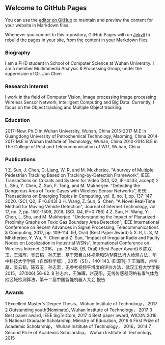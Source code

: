 ## Welcome to GitHub Pages

You can use the [editor on GitHub](https://github.com/szh91/szh91.github.io/edit/master/index.md) to maintain and preview the content for your website in Markdown files.

Whenever you commit to this repository, GitHub Pages will run [Jekyll](https://jekyllrb.com/) to rebuild the pages in your site, from the content in your Markdown files.

### Biography
I am a PHD student in School of Computer Science at Wuhan University. I am a member Multimmedia Analysis & Processing Group, under the supervision of Dr. Jun Chen


### Research Interest
I work in the field of Computer Vision,  Image processing  image processing Wireless Sensor Network, Intelligent Computing and Big Data. Currently, I focus on the Object tracking and Multiple Object tracking.

### Education
2017-Now, Ph.D in Wuhan University, Wuhan, China
2015-2017 M.E in Guangdong University of Petrochemical Technology, Maoming, China
2014-2017 M.E in Wuhan Institute of Technology, Wuhan, China
2010-2014 B.E in The College of Post and Telecommunication of WIT, Wuhan, China

### Publications
1 Z. Sun, J. Chen, C. Liang, W. R, and M. Mukherjee. "A survey of Multiple Pedestrian Tracking Based on Tracking-by-Detection Framework", IEEE Transactions on Cricuits and System for Video (SCI, Q2, IF=4.133, accept)
2 L. Shu, Y. Chen, Z. Sun, F. Tong, and M. Mukherjee. "Detecting the Dangerous Area of Toxic Gases with Wireless Sensor Networks", IEEE Transactions on Emerging Topics in Computing, vol. 8, no. 1, pp. 137-147, 2020. (SCI, Q2, IF=6.043)
3 H. Wang, Z. Sun, S. Chen, "A Novel Real-Time Method for Moving Vehicle Detection", Journal of Internet Technology, vol. 17, no. 7, pp. 1501-1509, 2016. (SCI, Q4, IF=0.786)
4 Z. Sun, H. Wang, Y. Chen, L. Shu, and M. Mukherjee. "Understanding the Impact of Planarized Proximity Graphs on Toxic Gas Boundary Area Detection", IEEE International Conference on Recent Advances in Signal Processing, Telecommunications & Computing, 2017, pp. 109-114. (EI, Oral) (Best Paper Award)
5 X. R, L. S, M. Mhkherjee, Y. Wu, Y. Chen and Z. Sun, "Impact of Irregular Radio and Faulty Nodes on Localization in Industrial WSNs", International Conference on Wireless Internet, 2016， pp. 36-48. (EI, Oral) (Best Paper Award)
6 陈双玉，王海晖，吴云韬，孙志宏，基于双目立体视觉和SVM算法行人检测方法，华中科技大学学报（自然科学版）, 2015（S1），140-143. (EI源刊)
7 王海晖，卢培磊，吴云韬，陈双玉，孙志宏，无参考视频平滑度的评价方法，武汉工程大学学报2015，37(006),56-62. 
8 孙志宏，王海晖，赵茂阳，无线传感器网络有毒气体危险区域检测算法，第十二届中国智能机器人大会 报告


### Awards
1 Excellent Master's Degree Thesis，Wuhan Institute of Technology， 2017
2 Outstanding youth(Nominate), Wuhan Institute of Technology， 2017
3 Best paper award, IEEE SigTelCom, 2017
4 Best paper award, WICON,2016
5 National Graduate Scholarship, Ministry of Education, 2016
6 First Prize of Academic Scholarship， Wuhan Institute of Technology， 2016，2014
7 Second Prize of Academic Scholarship， Wuhan Institute of Technology, 2015

